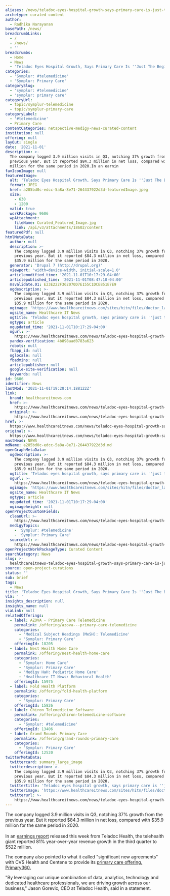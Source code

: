 ```yaml
---
aliases: /news/teladoc-eyes-hospital-growth-says-primary-care-is-just-the-beginning
archetype: curated-content
author:
  - Radhika Narayanan
basePath: /news/
breadcrumbLinks:
  - /
  - /news/
  - ''
breadcrumbs:
  - Home
  - News
  - 'Teladoc Eyes Hospital Growth, Says Primary Care Is ''Just The Beginning'''
categories:
  - 'Symplur: #telemedicine'
  - 'Symplur: Primary Care'
categorySlug:
  - 'symplur: #telemedicine'
  - 'symplur: primary care'
categoryUrl:
  - topic/symplur-telemedicine
  - topic/symplur-primary-care
categoryLabel:
  - '#telemedicine'
  - Primary Care
contentCategories: netspective-medigy-news-curated-content
institution: null
offering: null
layOut: single
date: '2021-11-01'
description: >-
  The company logged 3.9 million visits in Q3, notching 37% growth from the
  previous year. But it reported $84.3 million in net loss, compared with $35.9
  million for the same period in 2020.In an earnin
favIconImage: null
featuredImage:
  alt: 'Teladoc Eyes Hospital Growth, Says Primary Care Is ''Just The Beginning'''
  format: JPEG
  href: a285bd0c-edcc-5a8a-8e71-264437922d3d-featuredImage.jpeg
  size:
    - 630
    - 1200
  valid: true
  workPackage: 9606
  wpAttachment:
    fileName: Curated_Featured_Image.jpg
    link: /api/v3/attachments/18602/content
featuredPdf: null
htmlMetaData:
  author: null
  description: >-
    The company logged 3.9 million visits in Q3, notching 37% growth from the
    previous year. But it reported $84.3 million in net loss, compared with
    $35.9 million for the same period in 2020.
  generator: 'Drupal 7 (http://drupal.org)'
  viewport: 'width=device-width, initial-scale=1.0'
  articlemodified_time: '2021-11-01T10:17:29-04:00'
  articlepublished_time: '2021-11-01T08:47:10-04:00'
  msvalidate.01: E23E222F362070D7E155C1DCE851E7E9
  ogdescription: >-
    The company logged 3.9 million visits in Q3, notching 37% growth from the
    previous year. But it reported $84.3 million in net loss, compared with
    $35.9 million for the same period in 2020.
  ogimage: 'https://www.healthcareitnews.com/sites/hitn/files/doctor_laptop_1200.jpg'
  ogsite_name: Healthcare IT News
  ogtitle: 'Teladoc eyes hospital growth, says primary care is ''just the beginning'''
  ogtype: article
  ogupdated_time: '2021-11-01T10:17:29-04:00'
  ogurl: >-
    https://www.healthcareitnews.com/news/teladoc-eyes-hospital-growth-says-primary-care-just-beginning
  yandex-verification: 4b898aad0783a623
  robots: null
  fbapp_id: null
  oglocale: null
  fbadmins: null
  articlepublisher: null
  google-site-verification: null
  keywords: null
id: 9606
identifier: News
lastMod: '2021-11-01T19:28:14.188122Z'
link:
  brand: healthcareitnews.com
  href: >-
    https://www.healthcareitnews.com/news/teladoc-eyes-hospital-growth-says-primary-care-just-beginning
  original: >-
    https://www.healthcareitnews.com/news/teladoc-eyes-hospital-growth-says-primary-care-just-beginning
href: >-
  https://www.healthcareitnews.com/news/teladoc-eyes-hospital-growth-says-primary-care-just-beginning
original: >-
  https://www.healthcareitnews.com/news/teladoc-eyes-hospital-growth-says-primary-care-just-beginning
mastHead: NEWS
mdName: a285bd0c-edcc-5a8a-8e71-264437922d3d.md
openGraphMetaData:
  ogdescription: >-
    The company logged 3.9 million visits in Q3, notching 37% growth from the
    previous year. But it reported $84.3 million in net loss, compared with
    $35.9 million for the same period in 2020.
  ogtitle: 'Teladoc eyes hospital growth, says primary care is ''just the beginning'''
  ogurl: >-
    https://www.healthcareitnews.com/news/teladoc-eyes-hospital-growth-says-primary-care-just-beginning
  ogimage: 'https://www.healthcareitnews.com/sites/hitn/files/doctor_laptop_1200.jpg'
  ogsite_name: Healthcare IT News
  ogtype: article
  ogupdated_time: '2021-11-01T10:17:29-04:00'
  ogimageheight: null
openProjectCustomFields:
  cleanUrl: >-
    https://www.healthcareitnews.com/news/teladoc-eyes-hospital-growth-says-primary-care-just-beginning
  medigyTopics:
    - 'Symplur: #telemedicine'
    - 'Symplur: Primary Care'
  sourceUrl: >-
    https://www.healthcareitnews.com/news/teladoc-eyes-hospital-growth-says-primary-care-just-beginning
openProjectWorkPackageType: Curated Content
searchCategory: News
slug: >-
  healthcareitnews-teladoc-eyes-hospital-growth-says-primary-care-is-just-the-beginning
source: open-project-curations
status: ''
sub: brief
tags:
  - News
title: 'Teladoc Eyes Hospital Growth, Says Primary Care Is ''Just The Beginning'''
via: ' '
insights_description: null
insights_name: null
viaLink: null
relatedOfferings:
  - label: AZOVA - Primary Care Telemedicine
    permalink: /offering/azova---primary-care-telemedicine
    categories:
      - 'Medical Subject Headings (MeSH): Telemedicine'
      - 'Symplur: Primary Care'
    offeringId: 18205
  - label: Nest Health Home Care
    permalink: /offering/nest-health-home-care
    categories:
      - 'Symplur: Home Care'
      - 'Symplur: Primary Care'
      - 'Medigy HaH: Pediatric Home Care'
      - 'Healthcare IT News: Behavioral Health'
    offeringId: 15975
  - label: Fold Health Platform
    permalink: /offering/fold-health-platform
    categories:
      - 'Symplur: Primary Care'
    offeringId: 15826
  - label: Chiron Telemedicine Software
    permalink: /offering/chiron-telemedicine-software
    categories:
      - 'Symplur: #telemedicine'
    offeringId: 13406
  - label: Grand Rounds Primary Care
    permalink: /offering/grand-rounds-primary-care
    categories:
      - 'Symplur: Primary Care'
    offeringId: 12520
twitterMetaData:
  twittercard: summary_large_image
  twitterdescription: >-
    The company logged 3.9 million visits in Q3, notching 37% growth from the
    previous year. But it reported $84.3 million in net loss, compared with
    $35.9 million for the same period in 2020.
  twittertitle: 'Teladoc eyes hospital growth, says primary care is ''just the beginning'''
  twitterimage: 'https://www.healthcareitnews.com/sites/hitn/files/doctor_laptop_1200.jpg'
  twitterurl: >-
    https://www.healthcareitnews.com/news/teladoc-eyes-hospital-growth-says-primary-care-just-beginning
---
```

<p>The company logged 3.9 million visits in Q3, notching 37% growth from the previous year. But it reported $84.3 million in net loss, compared with $35.9 million for the same period in 2020.<br><br>In an <a href="https://s21.q4cdn.com/672268105/files/doc_financials/2021/q3/TDOC-3Q-21-Earnings-Press-Release.pdf">earnings report</a> released this week from Teladoc Health, the telehealth giant reported&nbsp;81% year-over-year revenue growth in the third quarter to $522 million. &nbsp;</p><p>The company also pointed to what it called "significant new agreements" with CVS Health and Centene to provide its <a href="https://www.mobihealthnews.com/news/teladocs-latest-primary-care-offering-primary360-now-available-payers">primary care offering, Primary360.</a>&nbsp; &nbsp;</p><p>"By leveraging our unique combination of data, analytics, technology and dedicated healthcare professionals, we are driving growth across our business," Jason Gorevic, CEO at Teladoc Health, said in a statement. &nbsp;</p>